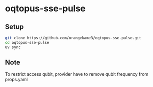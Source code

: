 # oqtopus-sse-pulse

## Setup

```bash
git clone https://github.com/orangekame3/oqtopus-sse-pulse.git
cd oqtopus-sse-pulse
uv sync
```

## Note

To restrict access qubit, provider have to remove qubit frequency from props.yaml
